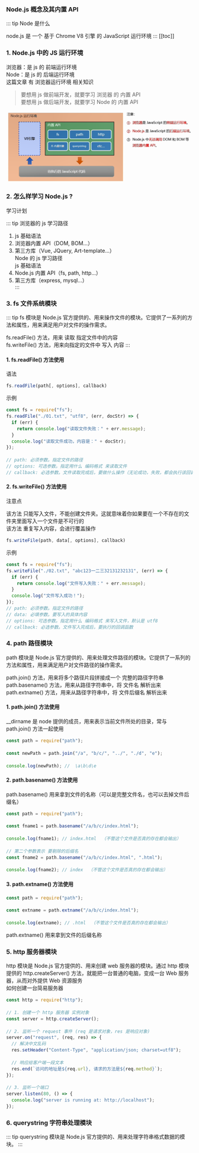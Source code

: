 ### Node.js 概念及其内置 API

::: tip
Node 是什么

node.js 是 一个 基于 Chrome V8 引擎 的 JavaScript 运行环境
:::
[[toc]]

### 1. Node.js 中的 JS 运行环境

浏览器：是 js 的 前端运行环境<br/>
Node：是 js 的 后端运行环境<br/>
这篇文章 有 浏览器运行环境 相关知识

> 要想用 js 做前端开发，就要学习 浏览器 的 内置 API<br/>
> 要想用 js 做后端开发，就要学习 Node 的 内置 API

![alt node](../../../../docs/.vuepress/public/images/node-environment.png)

### 2. 怎么样学习 Node.js ?

学习计划

::: tip
浏览器的 js 学习路径<br/>

1. js 基础语法<br/>
2. 浏览器内置 API（DOM, BOM...）<br/>
3. 第三方库（Vue, JQuery, Art-template...）<br/>
   Node 的 js 学习路径<br/>
   js 基础语法<br/>
4. Node.js 内置 API（fs, path, http...）<br/>
5. 第三方库（express, mysql...）<br/>
   :::

### 3. fs 文件系统模块

::: tip
fs 模块是 Node.js 官方提供的、用来操作文件的模块。它提供了一系列的方法和属性，用来满足用户对文件的操作需求。

fs.readFile() 方法，用来 读取 指定文件中的内容<br/>
fs.writeFile() 方法，用来向指定的文件中 写入 内容
:::

#### 1. fs.readFile() 方法使用

语法

```ts
fs.readFile(path[, options], callback)
```

示例

```js
const fs = require("fs");
fs.readFile("./01.txt", "utf8", (err, docStr) => {
  if (err) {
    return console.log("读取文件失败：" + err.message);
  }
  console.log("读取文件成功，内容是：" + docStr);
});

// path: 必须参数。指定文件的路径
// options: 可选参数。指定用什么 编码格式 来读取文件
// callback: 必选参数。文件读取完成后，要做什么操作（无论成功，失败，都会执行该回调函数）
```

#### 2. fs.writeFile() 方法使用

注意点

该方法 只能写入文件，不能创建文件夹。这就意味着你如果要在一个不存在的文件夹里面写入一个文件是不可行的<br/>
该方法 重复写入内容，会进行覆盖操作<br/>

```js
fs.writeFile(path, data[, options], callback)
```

示例

```js
const fs = require("fs");
fs.writeFile("./02.txt", "abc123一二三32131232131", (err) => {
  if (err) {
    return console.log("文件写入失败：" + err.message);
  }
  console.log("文件写入成功！");
});
// path: 必须参数。指定文件的路径
// data: 必填参数。要写入的具体内容
// options: 可选参数。指定用什么 编码格式 来写入文件，默认是 utf8
// callback: 必选参数。文件写入完成后，要执行的回调函数
```

### 4. path 路径模块

path 模块是 Node.js 官方提供的、用来处理文件路径的模块。它提供了一系列的方法和属性，用来满足用户对文件路径的操作需求。

path.join() 方法，用来将多个路径片段拼接成一个 完整的路径字符串<br/>
path.basename() 方法，用来从路径字符串中，将 文件名 解析出来<br/>
path.extname() 方法，用来从路径字符串中，将 文件后缀名 解析出来<br/>

#### 1. path.join() 方法使用

\_\_dirname 是 node 提供的成员，用来表示当前文件所处的目录，常与 path.join() 方法一起使用

```js
const path = require("path");

const newPath = path.join("/a", "b/c/", "../", "./d", "e");

console.log(newPath); //  \a\b\d\e
```

#### 2. path.basename() 方法使用

path.basename() 用来拿到文件的名称（可以是完整文件名，也可以去掉文件后缀名）

```js
const path = require("path");

const fname1 = path.basename("/a/b/c/index.html");

console.log(fname1); // index.html  （不管这个文件是否真的存在都会输出）

// 第二个参数表示 要剔除的后缀名
const fname2 = path.basename("/a/b/c/index.html", ".html");

console.log(fname2); // index  （不管这个文件是否真的存在都会输出）
```

#### 3. path.extname() 方法使用

```js
const path = require("path");

const extname = path.extname("/a/b/c/index.html");

console.log(extname); // .html  （不管这个文件是否真的存在都会输出）
```

path.extname() 用来拿到文件的后缀名称

### 5. http 服务器模块

http 模块是 Node.js 官方提供的、用来创建 web 服务器的模块。通过 http 模块提供的 http.createServer() 方法，就能把一台普通的电脑，变成一台 Web 服务器，从而对外提供 Web 资源服务<br/>
如何创建一台简易服务器

```js
const http = require("http");

// 1. 创建一个 http 服务器 实例对象
const server = http.createServer();

// 2. 监听一个 request 事件 (req 是请求对象，res 是响应对象)
server.on("request", (req, res) => {
  // 解决中文乱码
  res.setHeader("Content-Type", "application/json; charset=utf8");

  // 响应给客户端一段文本
  res.end(`访问的地址是${req.url}, 请求的方法是${req.method}`);
});

// 3. 监听一个端口
server.listen(80, () => {
  console.log("server is running at: http://localhost");
});
```

### 6. querystring 字符串处理模块

::: tip
querystring 模块是 Node.js 官方提供的、用来处理字符串格式数据的模块。
:::

